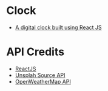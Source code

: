 # Clock
* [A digital clock built using React JS](https://akamran2001.github.io/Clock)

# API Credits
* [ReactJS](https://reactjs.org/)
* [Unsplah Source API](https://source.unsplash.com/)
* [OpenWeatherMap API](https://openweathermap.org/api)
